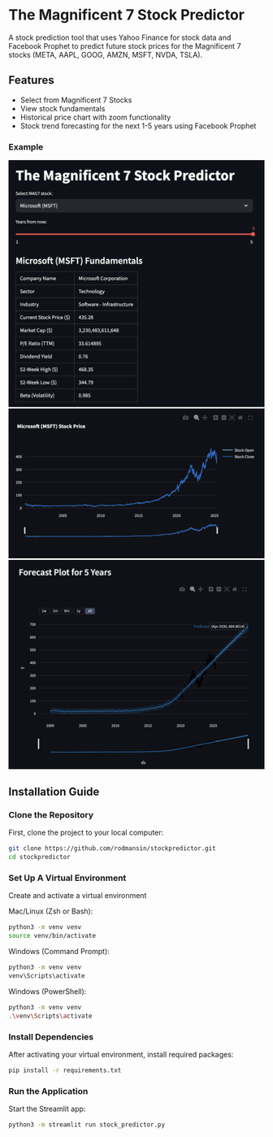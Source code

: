 # The Magnificent 7 Stock Predictor

A stock prediction tool that uses Yahoo Finance for stock data and Facebook Prophet to predict future stock prices for the Magnificent 7 stocks (META, AAPL, GOOG, AMZN, MSFT, NVDA, TSLA).

## Features
- Select from Magnificent 7 Stocks
- View stock fundamentals
- Historical price chart with zoom functionality 
- Stock trend forecasting for the next 1-5 years using Facebook Prophet

### Example
![Example 1](example1.png)
![Example 2](example2.png)
![Example 3](example3.png)

## Installation Guide

### Clone the Repository
First, clone the project to your local computer:
```sh
git clone https://github.com/rodmansin/stockpredictor.git
cd stockpredictor
```

### Set Up A Virtual Environment
Create and activate a virtual environment

Mac/Linux (Zsh or Bash):
```sh
python3 -m venv venv
source venv/bin/activate
```
Windows (Command Prompt):
```sh
python3 -m venv venv
venv\Scripts\activate
```
Windows (PowerShell):
```sh
python3 -m venv venv
.\venv\Scripts\activate
```

### Install Dependencies
After activating your virtual environment, install required packages:
```sh
pip install -r requirements.txt
```

### Run the Application
Start the Streamlit app:
```sh
python3 -m streamlit run stock_predictor.py
```